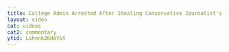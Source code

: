 ```yaml
---
title: College Admin Arrested After Stealing Conservative Journalist's Speech
layout: video
cat: videos
cat2: commentary
ytid: LshnnkZ6H8Y&t
---
```

